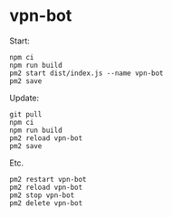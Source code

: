# vpn-bot

Start:

```
npm ci
npm run build
pm2 start dist/index.js --name vpn-bot
pm2 save
```

Update:

```
git pull
npm ci
npm run build
pm2 reload vpn-bot
pm2 save
```

Etc.

```
pm2 restart vpn-bot
pm2 reload vpn-bot
pm2 stop vpn-bot
pm2 delete vpn-bot
```
